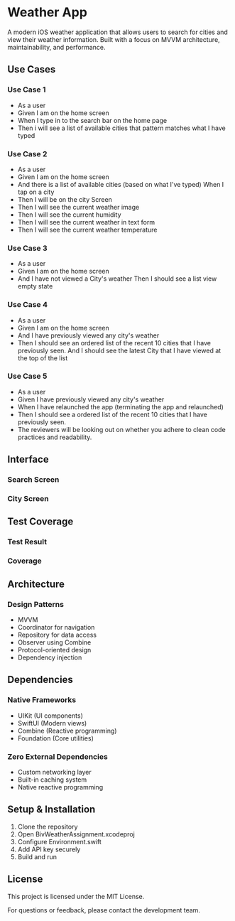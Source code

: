 # Weather App

A modern iOS weather application that allows users to search for cities and view their weather information. Built with a focus on MVVM architecture, maintainability, and performance.

## Use Cases
### Use Case 1
- As a user
- Given I am on the home screen
- When I type in to the search bar on the home page
- Then i will see a list of available cities that pattern matches what I have typed

### Use Case 2
- As a user
- Given I am on the home screen
- And there is a list of available cities (based on what I've typed) When I tap on a city
- Then I will be on the city Screen
- Then I will see the current weather image
- Then I will see the current humidity
- Then I will see the current weather in text form
- Then I will see the current weather temperature

### Use Case 3
- As a user
- Given I am on the home screen
- And I have not viewed a City's weather Then I should see a list view empty state

### Use Case 4
- As a user
- Given I am on the home screen
- And I have previously viewed any city's weather
- Then I should see an ordered list of the recent 10 cities that I have previously seen. And I should see the latest City that I have viewed at the top of the list

### Use Case 5
- As a user
- Given I have previously viewed any city's weather
- When I have relaunched the app (terminating the app and relaunched)
- Then I should see a ordered list of the recent 10 cities that I have previously seen.
- The reviewers will be looking out on whether you adhere to clean code practices and readability.

## Interface
### Search Screen
<p align="center">

</p>

### City Screen
<p align="center">

</p>

## Test Coverage
### Test Result
<p align="center">

</p>

### Coverage
<p align="center">

</p>

## Architecture

### Design Patterns
- MVVM 
- Coordinator for navigation
- Repository for data access
- Observer using Combine
- Protocol-oriented design
- Dependency injection

## Dependencies

### Native Frameworks
- UIKit (UI components)
- SwiftUI (Modern views)
- Combine (Reactive programming)
- Foundation (Core utilities)

### Zero External Dependencies
- Custom networking layer
- Built-in caching system
- Native reactive programming

## Setup & Installation

1. Clone the repository
2. Open BivWeatherAssignment.xcodeproj
3. Configure Environment.swift
4. Add API key securely
5. Build and run

## License

This project is licensed under the MIT License.


For questions or feedback, please contact the development team. 